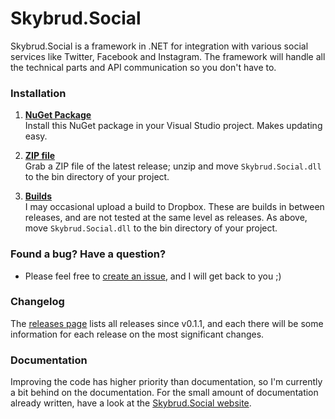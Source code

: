 Skybrud.Social
==============

Skybrud.Social is a framework in .NET for integration with various social services like Twitter, Facebook and Instagram. The framework will handle all the technical parts and API communication so you don't have to.

### Installation

1. [**NuGet Package**][NuGetPackage]  
Install this NuGet package in your Visual Studio project. Makes updating easy.

2. [**ZIP file**][GitHubRelease]  
Grab a ZIP file of the latest release; unzip and move `Skybrud.Social.dll` to the bin directory of your project.

2. [**Builds**][DropboxFolder]  
I may occasional upload a build to Dropbox. These are builds in between releases, and are not tested at the same level as releases. As above, move `Skybrud.Social.dll` to the bin directory of your project.

### Found a bug? Have a question?

* Please feel free to [create an issue][Issues], and I will get back to you ;)

### Changelog

The [releases page](https://github.com/abjerner/Skybrud.Social/releases) lists all releases since v0.1.1, and each there will be some information for each release on the most significant changes.

### Documentation

Improving the code has higher priority than documentation, so I'm currently a bit behind on the documentation. For the small amount of documentation already written, have a look at the [Skybrud.Social website][Website].

[Website]: http://social.skybrud.dk/
[NuGetPackage]: https://www.nuget.org/packages/Skybrud.Social
[GitHubRelease]: https://github.com/abjerner/Skybrud.Social/releases/latest
[DropboxFolder]: https://www.dropbox.com/sh/ubak1qionvji8mf/AACq5X5b2Ic6MPPZznrzfsl2a?dl=0
[Changelog]: https://github.com/abjerner/Skybrud.Social/blob/master/CHANGELOG.md
[Issues]: https://github.com/abjerner/Skybrud.Social/issues
